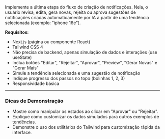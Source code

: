 Implemente a última etapa do fluxo de criação de notificações. Nela, o usuário revisa, edita, gera novas, rejeita ou aprova sugestões de notificações criadas automaticamente por IA a partir de uma tendência selecionada (exemplo: "iphone 16e").

**Requisitos:**
- Next.js (página ou componente React)
- Tailwind CSS 4
- Não precisa de backend, apenas simulação de dados e interações (use useState)
- Inclua botões "Editar", "Rejeitar", "Aprovar", "Preview", "Gerar Novas" e "Gerar Mais"
- Simule a tendência selecionada e uma sugestão de notificação
- Indique progresso dos passos no topo (bolinhas 1, 2, 3)
- Responsividade básica

---

### Dicas de Demonstração

- Mostre como manipular os estados ao clicar em "Aprovar" ou "Rejeitar".
- Explique como customizar os dados simulados para outros exemplos de tendências.
- Demonstre o uso dos utilitários do Tailwind para customização rápida da interface.